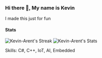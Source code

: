 ### Hi there 👋, My name is Kevin

I made this just for fun

#### Stats
![Kevin-Arent's Streak](https://github-readme-streak-stats.herokuapp.com/?user=Kevin-Arent&theme=monokai&hide_border=true)
![Kevin-Arent's Stats](https://github-readme-stats.vercel.app/api?username=Kevin-Arent&theme=monokai&show_icons=true&hide_border=true&hide=stars)

Skills: C#, C++, IoT, AI, Embedded
